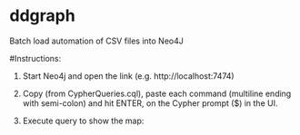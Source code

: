 # ddgraph
Batch load automation of CSV files into Neo4J

#Instructions:

1) Start Neo4j and open the link (e.g. http://localhost:7474)

2) Copy (from CypherQueries.cql), paste each command (multiline ending with semi-colon) and hit ENTER, on the Cypher prompt ($) in the UI.

3) Execute query to show the map:
